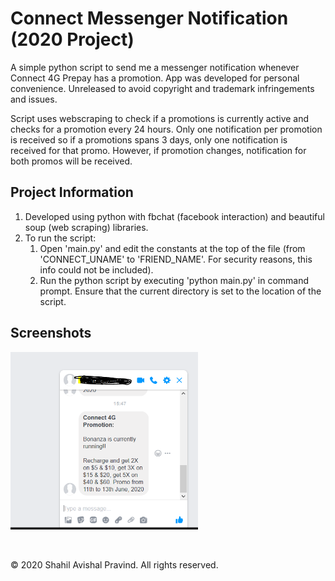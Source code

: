 # Connect Messenger Notification (2020 Project)
<p>
A simple python script to send me a messenger notification whenever Connect 4G Prepay has a promotion. App was developed for personal convenience. Unreleased to avoid copyright and trademark infringements and issues. 
</p>

<p>
Script uses webscraping to check if a promotions is currently active and checks for a promotion every 24 hours. Only one notification per promotion is received so if a promotions spans 3 days, only one notification is received for that promo. However, if promotion changes, notification for both promos will be received. 
</p>

## Project Information
1. Developed using python with fbchat (facebook interaction) and beautiful soup (web scraping) libraries.
2. To run the script:
    1. Open 'main.py' and edit the constants at the top of the file (from 'CONNECT_UNAME' to 'FRIEND_NAME'. For security reasons, this info could not be included).
    2. Run the python script by executing 'python main.py' in command prompt. Ensure that the current directory is set to the location of the script.

## Screenshots
<p>
    <img src="https://github.com/shahilpravind/portfolio/blob/master/Hobby%20Projects/2%20Connect%20Promo%20Notification/images/notification.png" width="300" alt="Notification Image">
</p>
<br>

&copy; 2020 Shahil Avishal Pravind. All rights reserved.
